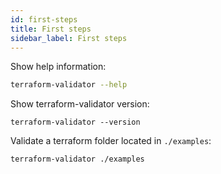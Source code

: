 ```yaml
---
id: first-steps
title: First steps
sidebar_label: First steps
---
```


Show help information:

```bash
terraform-validator --help
```
Show terraform-validator version:

```
terraform-validator --version
```

Validate a terraform folder located in `./examples`:

```
terraform-validator ./examples
```
